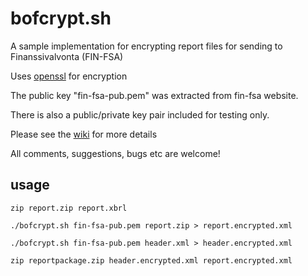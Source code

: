 # bofcrypt.sh

A sample implementation for encrypting report files for sending to Finanssivalvonta (FIN-FSA)

Uses [openssl](https://www.openssl.org/) for encryption

The public key "fin-fsa-pub.pem" was extracted from fin-fsa website.

There is also a public/private key pair included for testing only.

Please see the [wiki](https://github.com/dgm9704/bofcrypt/wiki) for more details

All comments, suggestions, bugs etc are welcome!

## usage
```
zip report.zip report.xbrl 

./bofcrypt.sh fin-fsa-pub.pem report.zip > report.encrypted.xml 

./bofcrypt.sh fin-fsa-pub.pem header.xml > header.encrypted.xml 

zip reportpackage.zip header.encrypted.xml report.encrypted.xml
```
